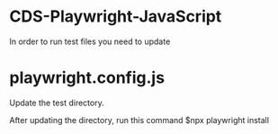 # CDS-Playwright-JavaScript

In order to run test files you need to update

# playwright.config.js

Update the test directory.

After updating the directory, run this command
$npx playwright install
